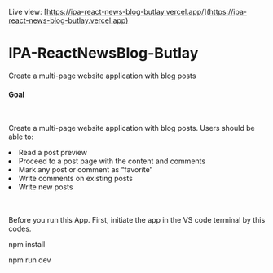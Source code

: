 Live view: [https://ipa-react-news-blog-butlay.vercel.app/](https://ipa-react-news-blog-butlay.vercel.app)

# IPA-ReactNewsBlog-Butlay

Create a multi-page website application with blog posts


<h4>Goal</h4>
<br />
<p>Create a multi-page website application with blog posts.
Users should be able to:</p>
<li>Read a post preview</li>
<li>Proceed to a post page with the content and comments</li>
<li>Mark any post or comment as “favorite”</li>
<li>Write comments on existing posts</li>
<li>Write new posts</li>

<br />
<br />

Before you run this App. First, initiate the app in the VS code terminal by this codes.

npm install

npm run dev
